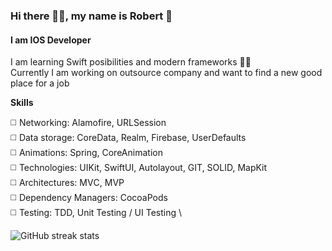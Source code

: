 ### Hi there ✋🏼, my name is Robert 🦊
#### I am IOS Developer

I am learning Swift posibilities and modern frameworks ✌🏻 \
Currently I am working on outsource company and want to find a new good place for a job 

**Skills** 

◻️ Networking: Alamofire, URLSession \
◻️ Data storage: CoreData, Realm, Firebase, UserDefaults \
◻️ Animations: Spring, CoreAnimation \
◻️ Technologies: UIKit, SwiftUI, Autolayout, GIT, SOLID, MapKit \
◻️ Architectures: MVС, MVP \
◻️ Dependency Managers: CocoaPods \
◻️ Testing: TDD, Unit Testing / UI Testing \



![GitHub streak stats](https://github-readme-streak-stats.herokuapp.com/?user=Frankxz)  
